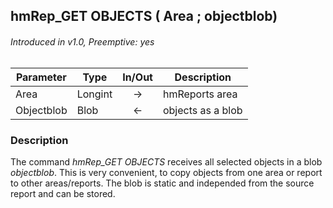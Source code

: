 ## hmRep_GET OBJECTS ( Area ; objectblob)
###### Introduced in v1.0, Preemptive: yes

|Parameter|Type|In/Out|Description
|---|---|:---:|---
|Area|Longint|→|hmReports area
|Objectblob|Blob|←|objects as a blob

### Description
The command *hmRep_GET OBJECTS* receives all selected objects in a blob *objectblob*. This is very convenient, to copy objects from one area or report to other areas/reports. The blob is static and independed from the source report and can be stored.
